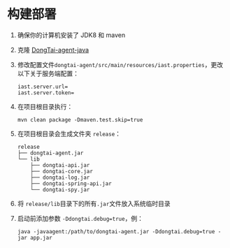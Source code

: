# 构建部署

1. 确保你的计算机安装了 JDK8 和 maven

2. 克隆 [DongTai-agent-java](https://github.com/HXSecurity/DongTai-agent-java)

3. 修改配置文件`dongtai-agent/src/main/resources/iast.properties`，更改以下关于服务端配置：

   ```
   iast.server.url=
   iast.server.token=
   ```

4. 在项目根目录执行：

   ```
   mvn clean package -Dmaven.test.skip=true
   ```

5. 在项目根目录会生成文件夹 `release`：

   ```
   release
   ├── dongtai-agent.jar
   └── lib
       ├── dongtai-api.jar
       ├── dongtai-core.jar
       ├── dongtai-log.jar
       ├── dongtai-spring-api.jar
       └── dongtai-spy.jar
   ```

6. 将 `release/lib`目录下的所有`.jar`文件放入系统临时目录

7. 启动前添加参数 `-Ddongtai.debug=true`，例：

   ```
   java -javaagent:/path/to/dongtai-agent.jar -Ddongtai.debug=true -jar app.jar
   ```


